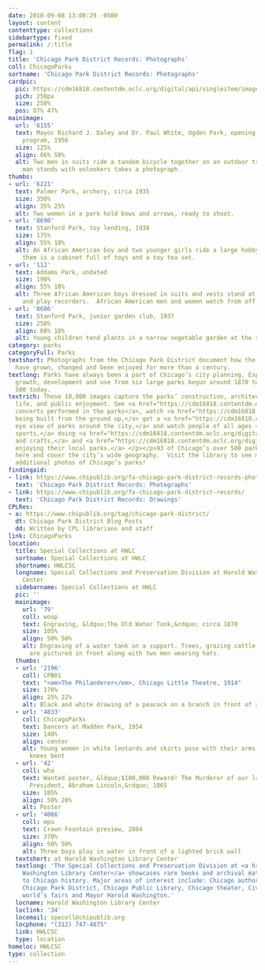 ```yaml
---
date: 2018-09-08 13:08:29 -0500
layout: content
contenttype: collections
sidebartype: fixed
permalink: /:title
flag: 1 
title: 'Chicago Park District Records: Photographs'
coll: ChicagoParks
sortname: 'Chicago Park District Records: Photographs'
cardpic:
  pic: https://cdm16818.contentdm.oclc.org/digital/api/singleitem/image/ChicagoParks/1254/default.jpg
  pich: 250px
  size: 250%
  pos: 87% 47%
mainimage:
  url: '6155'
  text: Mayor Richard J. Daley and Dr. Paul White, Ogden Park, opening of bicycle
    program, 1956
  size: 125%
  align: 66% 50%
  alt: Two men in suits ride a tandem bicycle together on an outdoor track; another
    man stands with onlookers takes a photograph.
thumbs:
- url: '6221'
  text: Palmer Park, archery, circa 1935
  size: 350%
  align: 35% 25%
  alt: Two women in a park hold bows and arrows, ready to shoot.
- url: '8690'
  text: Stanford Park, toy lending, 1938
  size: 175%
  align: 55% 18%
  alt: An African American boy and two younger girls ride a large hobby horse.  Behind
    them is a cabinet full of toys and a toy tea set.
- url: '112'
  text: Addams Park, undated
  size: 190%
  align: 55% 18%
  alt: Three African American boys dressed in suits and vests stand at a microphone
    and play recorders.  African American men and women watch from off stage.
- url: '8686'
  text: Stanford Park, junior garden club, 1937
  size: 250%
  align: 68% 18%
  alt: Young children tend plants in a narrow vegetable garden at the side of a building.
category: parks
categoryFull: Parks
textshort: Photographs from the Chicago Park District document how the city’s parks
  have grown, changed and been enjoyed for more than a century.
textlong: Parks have always been a part of Chicago’s city planning. Explore their
  growth, development and use from six large parks begun around 1870 to more than
  500 today.
textrich: These 10,000 images capture the parks’ construction, architecture, plant
  life, and public enjoyment. See <a href="https://cdm16818.contentdm.oclc.org/digital/collection/ChicagoParks/search/searchterm/Concerts--Illinois--Chicago/field/subjea/mode/exact/conn/and">musical
  concerts performed in the parks</a>, watch <a href="https://cdm16818.contentdm.oclc.org/digital/collection/ChicagoParks/search/searchterm/construction%20progress%20photographs/field/subjec/mode/exact/conn/and/order/title/ad/asc">parks
  being built from the ground up,</a> get a <a href="https://cdm16818.contentdm.oclc.org/digital/collection/ChicagoParks/search/searchterm/aerial%20views/field/subjec/mode/exact/conn/and/order/title/ad/asc">birds’
  eye view of parks around the city,</a> and watch people of all ages <a href="https://cdm16818.contentdm.oclc.org/digital/collection/ChicagoParks/search/searchterm/sports/field/subjec/mode/exact/conn/and/order/title/ad/asc">playing
  sports,</a> doing <a href="https://cdm16818.contentdm.oclc.org/digital/collection/ChicagoParks/search/searchterm/Arts%20and%20Crafts/field/subjec/mode/exact/conn/and/order/title/ad/asc">arts
  and crafts,</a> and <a href="https://cdm16818.contentdm.oclc.org/digital/collection/ChicagoParks/search/searchterm/people/field/subjec/mode/exact/conn/and/order/title/ad/asc/page/2">generally
  enjoying their local parks.</a> </p></p>93 of Chicago’s over 500 parks are represented
  here and cover the city’s wide geography.  Visit the library to see more than 50,000
  additional photos of Chicago’s parks!
findingaid:
- link: https://www.chipublib.org/fa-chicago-park-district-records-photographs/
  text: 'Chicago Park District Records: Photographs'
- link: https://www.chipublib.org/fa-chicago-park-district-records/
  text: 'Chicago Park District Records: Drawings'
CPLRes:
- a: https://www.chipublib.org/tag/chicago-park-district/
  dt: Chicago Park District Blog Posts
  dd: Written by CPL librarians and staff
link: ChicagoParks
location:
  title: Special Collections at HWLC
  sortname: Special Collections at HWLC
  shortname: HWLCSC
  longname: Special Collections and Preservation Division at Harold Washington Library
    Center
  sidebarname: Special Collections at HWLC
  pic: ''
  mainimage:
    url: '79'
    coll: woop
    text: Engraving, &ldquo;The Old Water Tank,&rdquo; circa 1870
    size: 105%
    align: 50% 50%
    alt: Engraving of a water tank on a support. Trees, grazing cattle, and a fence
      are pictured in front along with two men wearing hats.
  thumbs:
  - url: '2196'
    coll: CPB01
    text: "<em>The Philanderer</em>, Chicago Little Theatre, 1914"
    size: 170%
    align: 25% 22%
    alt: Black and white drawing of a peacock on a branch in front of an orange circle
  - url: '4833'
    coll: ChicagoParks
    text: Dancers at Madden Park, 1954
    size: 140%
    align: center
    alt: Young women in white leotards and skirts pose with their arms extended and
      knees bent
  - url: '42'
    coll: wha
    text: Wanted poster, &ldquo;$100,000 Reward! The Murderer of our late beloved
      President, Abraham Lincoln,&rdquo; 1865
    size: 105%
    align: 50% 20%
    alt: Poster
  - url: '4066'
    coll: mpu
    text: Crown Fountain preview, 2004
    size: 370%
    align: 50% 50%
    alt: Three boys play in water in front of a lighted brick wall
  textshort: at Harold Washington Library Center
  textlong: 'The Special Collections and Preservation Division at <a href="https://www.chipublib.org/locations/34">Harold
    Washington Library Center</a> showcases rare books and archival material relating
    to Chicago history. Major areas of interest include: Chicago authors and publishing,
    Chicago Park District, Chicago Public Library, Chicago theater, Civil War, Chicago’s
    world’s fairs and Mayor Harold Washington.'
  locname: Harold Washington Library Center
  loclink: '34'
  locemail: specoll@chipublib.org
  locphone: "(312) 747-4875"
  link: HWLCSC
  type: location
homeloc: HWLCSC
type: collection
---
```


